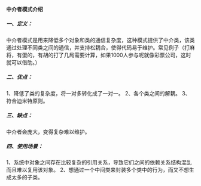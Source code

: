 #### 中介者模式介绍

##### 一、定义：
中介者模式是用来降低多个对象和类的通信复杂度，这种模式提供了中介类，该类通过处理不同类之间的通信，并支持松耦合，使得代码易于维护。常见例子（打麻将，有蛋的，有胡的打了几局需要计算，如果1000人参与呢就像彩票公司，这时就可以借助。）

##### 二、优点：
1、降低了类的复杂度，将一对多转化成了一对一。 
2、各个类之间的解耦。 
3、符合迪米特原则。

##### 三、缺点：
中介者会庞大，变得复杂难以维护。

##### 四、使用场景：
1、系统中对象之间存在比较复杂的引用关系，导致它们之间的依赖关系结构混乱而且难以复用该对象。 2、想通过一个中间类来封装多个类中的行为，而又不想生成太多的子类。
